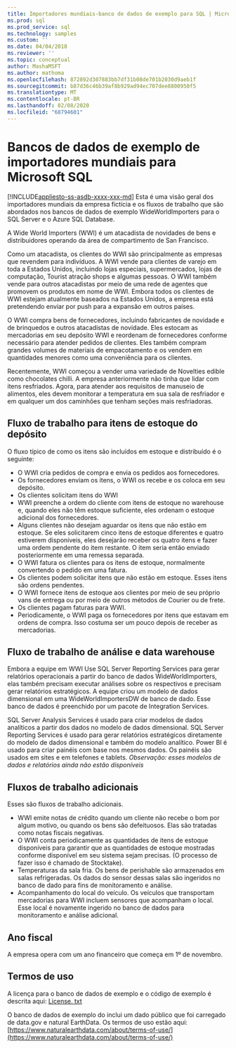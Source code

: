 ```yaml
---
title: Importadores mundiais-banco de dados de exemplo para SQL | Microsoft Docs
ms.prod: sql
ms.prod_service: sql
ms.technology: samples
ms.custom: ''
ms.date: 04/04/2018
ms.reviewer: ''
ms.topic: conceptual
author: MashaMSFT
ms.author: mathoma
ms.openlocfilehash: 872892d307883bb7df31b08de701b2030d9aeb1f
ms.sourcegitcommit: b87d36c46b39af8b929ad94ec707dee8800950f5
ms.translationtype: MT
ms.contentlocale: pt-BR
ms.lasthandoff: 02/08/2020
ms.locfileid: "68794601"
---
```

# <a name="wide-world-importers-sample-databases-for-microsoft-sql"></a>Bancos de dados de exemplo de importadores mundiais para Microsoft SQL
[!INCLUDE[appliesto-ss-asdb-xxxx-xxx-md](../includes/appliesto-ss-asdb-xxxx-xxx-md.md)]
Esta é uma visão geral dos importadores mundiais da empresa fictícia e os fluxos de trabalho que são abordados nos bancos de dados de exemplo WideWorldImporters para o SQL Server e o Azure SQL Database.  

A Wide World Importers (WWI) é um atacadista de novidades de bens e distribuidores operando da área de compartimento de San Francisco.

Como um atacadista, os clientes do WWI são principalmente as empresas que revendem para indivíduos. A WWI vende para clientes de varejo em toda a Estados Unidos, incluindo lojas especiais, supermercados, lojas de computação, Tourist atração shops e algumas pessoas. O WWI também vende para outros atacadistas por meio de uma rede de agentes que promovem os produtos em nome de WWI. Embora todos os clientes de WWI estejam atualmente baseados na Estados Unidos, a empresa está pretendendo enviar por push para a expansão em outros países.

O WWI compra bens de fornecedores, incluindo fabricantes de novidade e de brinquedos e outros atacadistas de novidade. Eles estocam as mercadorias em seu depósito WWI e reordenam de fornecedores conforme necessário para atender pedidos de clientes. Eles também compram grandes volumes de materiais de empacotamento e os vendem em quantidades menores como uma conveniência para os clientes.

Recentemente, WWI começou a vender uma variedade de Novelties edible como chocolates chilli.  A empresa anteriormente não tinha que lidar com itens resfriados. Agora, para atender aos requisitos de manuseio de alimentos, eles devem monitorar a temperatura em sua sala de resfriador e em qualquer um dos caminhões que tenham seções mais resfriadoras.

## <a name="workflow-for-warehouse-stock-items"></a>Fluxo de trabalho para itens de estoque do depósito

O fluxo típico de como os itens são incluídos em estoque e distribuído é o seguinte:
- O WWI cria pedidos de compra e envia os pedidos aos fornecedores.
- Os fornecedores enviam os itens, o WWI os recebe e os coloca em seu depósito.
- Os clientes solicitam itens do WWI
- WWI preenche a ordem do cliente com itens de estoque no warehouse e, quando eles não têm estoque suficiente, eles ordenam o estoque adicional dos fornecedores.
- Alguns clientes não desejam aguardar os itens que não estão em estoque. Se eles solicitarem cinco itens de estoque diferentes e quatro estiverem disponíveis, eles desejarão receber os quatro itens e fazer uma ordem pendente do item restante. O item seria então enviado posteriormente em uma remessa separada.
- O WWI fatura os clientes para os itens de estoque, normalmente convertendo o pedido em uma fatura.
- Os clientes podem solicitar itens que não estão em estoque. Esses itens são ordens pendentes.
- O WWI fornece itens de estoque aos clientes por meio de seu próprio vans de entrega ou por meio de outros métodos de Courier ou de frete.
- Os clientes pagam faturas para WWI.
- Periodicamente, o WWI paga os fornecedores por itens que estavam em ordens de compra. Isso costuma ser um pouco depois de receber as mercadorias.

## <a name="data-warehouse-and-analysis-workflow"></a>Fluxo de trabalho de análise e data warehouse

Embora a equipe em WWI Use SQL Server Reporting Services para gerar relatórios operacionais a partir do banco de dados WideWorldImporters, elas também precisam executar análises sobre os respectivos e precisam gerar relatórios estratégicos. A equipe criou um modelo de dados dimensional em uma WideWorldImportersDW de banco de dado. Esse banco de dados é preenchido por um pacote de Integration Services.

SQL Server Analysis Services é usado para criar modelos de dados analíticos a partir dos dados no modelo de dados dimensional. SQL Server Reporting Services é usado para gerar relatórios estratégicos diretamente do modelo de dados dimensional e também do modelo analítico. Power BI é usado para criar painéis com base nos mesmos dados. Os painéis são usados em sites e em telefones e tablets. *Observação: esses modelos de dados e relatórios ainda não estão disponíveis*

## <a name="additional-workflows"></a>Fluxos de trabalho adicionais

Esses são fluxos de trabalho adicionais.
- WWI emite notas de crédito quando um cliente não recebe o bom por algum motivo, ou quando os bens são defeituosos. Elas são tratadas como notas fiscais negativas.
- O WWI conta periodicamente as quantidades de itens de estoque disponíveis para garantir que as quantidades de estoque mostradas conforme disponível em seu sistema sejam precisas. (O processo de fazer isso é chamado de Stocktake).
- Temperaturas da sala fria. Os bens de perishable são armazenados em salas refrigeradas. Os dados do sensor dessas salas são ingeridos no banco de dado para fins de monitoramento e análise.
- Acompanhamento do local do veículo. Os veículos que transportam mercadorias para WWI incluem sensores que acompanham o local. Esse local é novamente ingerido no banco de dados para monitoramento e análise adicional.

## <a name="fiscal-year"></a>Ano fiscal

A empresa opera com um ano financeiro que começa em 1º de novembro.

## <a name="terms-of-use"></a>Termos de uso

A licença para o banco de dados de exemplo e o código de exemplo é descrita aqui: [License. txt](https://github.com/Microsoft/sql-server-samples/blob/master/license.txt)

O banco de dados de exemplo do inclui um dado público que foi carregado de data.gov e natural EarthData. Os termos de uso estão aqui:[https://www.naturalearthdata.com/about/terms-of-use/](https://www.naturalearthdata.com/about/terms-of-use/)

